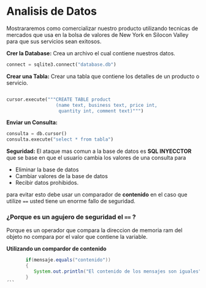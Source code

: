 # Analisis de Datos

Mostrararemos como comercializar nuestro producto utilizando tecnicas de mercados que usa en la bolsa de valores de New York en Silocon Valley para que sus servicios sean exitosos.

**Crer la Database:** Crea un archivo el cual contiene nuestros datos.

```python
connect = sqlite3.connect("database.db")
```

**Crear una Tabla:** Crear una tabla que contiene los detalles de un producto o servicio.

```python

cursor.execute("""CREATE TABLE product
                  (name text, business text, price int, 
                   quantity int, comment text)""")
```

**Enviar un Consulta:**

```python
consulta = db.cursor()
consulta.execute("select * from tabla")
```

**Seguridad:** El ataque mas comun a la base de datos es **SQL INYECCTOR** que se base en que el usuario cambia los valores de una consulta para 

* Eliminar la base de datos
* Cambiar valores de la base de datos
* Recibir datos prohibidos.

para evitar esto debe usar un comparador de **contenido**  en el caso que utilize ```==```  usted tiene un enorme fallo de seguridad.

### ¿Porque es un agujero de seguridad el ```==``` ?
Porque es un operador que compara la direccion de memoria ram del objeto no compara por el valor que contiene la variable.

**Utilizando un compardor de contenido**
 
 ```java
        if(mensaje.equals("contenido"))
        {
           System.out.println("El contenido de los mensajes son iguales");
        }
 ´``
